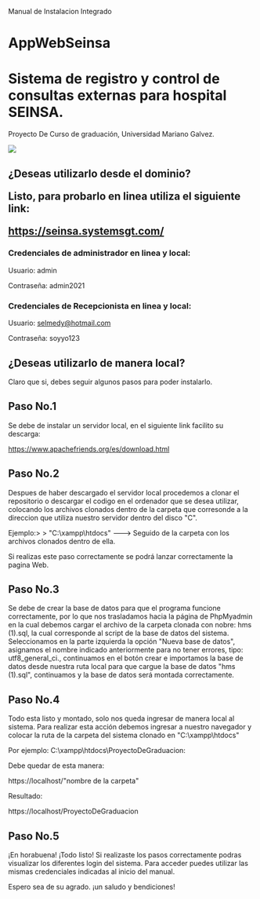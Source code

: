 <n>Manual de Instalacion Integrado</n>

# AppWebSeinsa

<h1> Sistema de registro y control de consultas externas para hospital SEINSA. </h1>

<n>Proyecto De Curso de graduación, Universidad Mariano Galvez.</n>

![](http://3.bp.blogspot.com/-PdOifBOQw10/V0_Z4tJPjHI/AAAAAAAAAEk/tzYJ-R583-0rfFpjoj1TnxzvBgK94ilWgCK4B/s1600/INGENIERIA%2BEN%2BSISTEMAS%2BUMG%2B-%2Bcopia.jpg)

<h2><n>¿Deseas utilizarlo desde el dominio?</h></n>

Listo, para probarlo en linea utiliza el siguiente link:

<n> https://seinsa.systemsgt.com/ </n>

<h3>Credenciales de administrador en linea y local:</h3>

Usuario: admin 

Contraseña: admin2021

<h3>Credenciales de Recepcionista en linea y local:</h3>

Usuario: selmedy@hotmail.com 

Contraseña: soyyo123

<n><h2>¿Deseas utilizarlo de manera local?</n></h2>

Claro que si, debes seguir algunos pasos para poder instalarlo.

<h2> Paso No.1 </h2>

Se debe de instalar un servidor local, en el siguiente link facilito su descarga:

https://www.apachefriends.org/es/download.html

<h2> Paso No.2 </h2>

 Despues de haber descargado el servidor local procedemos a clonar el repositorio o descargar el codigo en el ordenador que se desea utilizar, colocando los archivos clonados dentro de la carpeta que corresonde a la direccion que utiliza nuestro servidor dentro del disco "C".

 Ejemplo:> > "C:\xampp\htdocs" ---> Seguido de la carpeta con los archivos clonados dentro de ella.

Si realizas este paso correctamente se podrá lanzar correctamente la pagina Web.

<h2>Paso No.3</h2>

Se debe de crear la base de datos para que el programa funcione correctamente, por lo que nos trasladamos hacia la página de PhpMyadmin en la cual debemos cargar el archivo de la carpeta clonada con nobre: hms (1).sql, la cual corresponde al script de la base de datos del sistema. Seleccionamos en la parte izquierda la opción "Nueva base de datos", asignamos el nombre indicado anteriormente para no tener errores, tipo: utf8_general_ci., continuamos en el botón crear e importamos la base de datos desde nuestra ruta local para que cargue la base de datos "hms (1).sql", continuamos y la base de datos será montada correctamente.  

<h2> Paso No.4</h2>

Todo esta listo y montado, solo nos queda ingresar de manera local al sistema. Para realizar esta acción debemos ingresar a nuestro navegador y colocar la ruta de la carpeta del sistema clonado en "C:\xampp\htdocs\" 

Por ejemplo: C:\xampp\htdocs\ProyectoDeGraduacion:

Debe quedar de esta manera:


<n> https://localhost/"nombre de la carpeta" </n>

Resultado:

https://localhost/ProyectoDeGraduacion

<h2> Paso No.5</h2>

¡En horabuena! ¡Todo listo! Si realizaste los pasos correctamente podras visualizar los diferentes login del sistema. Para acceder puedes utilizar las mismas credenciales indicadas al inicio del manual. 

Espero sea de su agrado. ¡un saludo y bendiciones!
